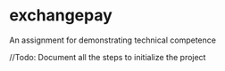 # exchangepay
An assignment for demonstrating technical competence

//Todo: Document all the steps to initialize the project